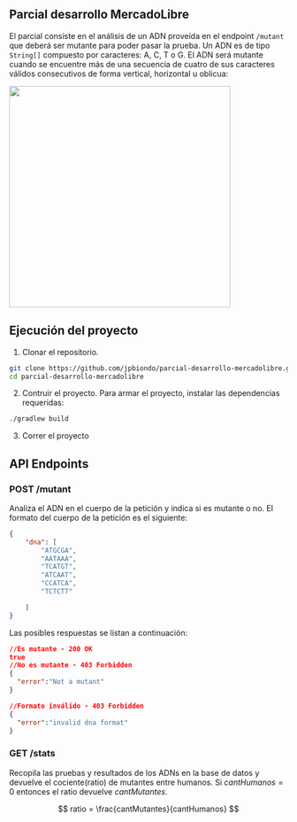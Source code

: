 ## Parcial desarrollo MercadoLibre
El parcial consiste en el análisis de un ADN proveída en el endpoint `/mutant` que deberá ser mutante para poder pasar la prueba. Un ADN
es de tipo `String[]` compuesto por caracteres: A, C, T o G. El ADN será mutante cuando se encuentre más de una secuencia de cuatro de sus caracteres
válidos consecutivos de forma vertical, horizontal u oblicua:


<img src="https://github.com/user-attachments/assets/8e5fbc7b-939b-43db-9c4e-4c9647283425" width="400">

## Ejecución del proyecto
1. Clonar el repositorio.
```sh
git clone https://github.com/jpbiondo/parcial-desarrollo-mercadolibre.git
cd parcial-desarrollo-mercadolibre
```
2. Contruir el proyecto. Para armar el proyecto, instalar las dependencias requeridas:
```sh
./gradlew build
```
3. Correr el proyecto

## API Endpoints
### POST /mutant
Analiza el ADN en el cuerpo de la petición y indica si es mutante o no. El formato del cuerpo de la petición es el siguiente:
```json
{
    "dna": [
        "ATGCGA",
        "AATAAA",
        "TCATGT",
        "ATCAAT",
        "CCATCA",
        "TCTCTT"

    ]
}

```
Las posibles respuestas se listan a continuación:
```json
//Es mutante - 200 OK
true
//No es mutante - 403 Forbidden
{
  "error":"Not a mutant"
}

//Formato inválido - 403 Forbidden
{
  "error":"invalid dna format"
}
```
### GET /stats
Recopila las pruebas y resultados de los ADNs en la base de datos y devuelve el cociente(ratio) de mutantes entre humanos.
Si $cantHumanos = 0$ entonces el ratio devuelve $cantMutantes$.


$$
ratio = \frac{cantMutantes}{cantHumanos}
$$



